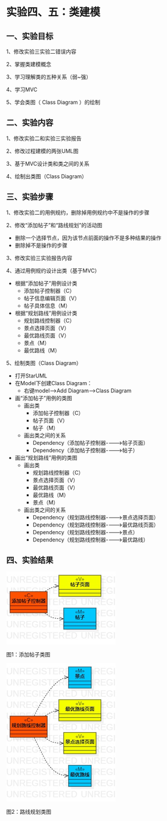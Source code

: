 # 实验四、五：类建模

## 一、实验目标

1、修改实验三实验二错误内容

2、掌握类建模概念

3、学习理解类的五种关系（弱~强）

4、学习MVC

5、学会类图（ Class Diagram ）的绘制

## 二、实验内容

1、修改实验二和实验三实验报告

2、修改过程建模的两张UML图

3、基于MVC设计类和类之间的关系

4、绘制出类图（Class Diagram）

## 三、实验步骤

1、修改实验二的用例规约，删除掉用例规约中不是操作的步骤

2、修改“添加帖子”和“路线规划”的活动图

- 删除一个选择节点，因为该节点前面的操作不是多种结果的操作
- 删除掉不是操作的步骤

3、修改实验三实验报告内容

4、通过用例规约设计出类（基于MVC）

- 根据“添加帖子”用例设计类
  - 添加帖子控制器（C）
  - 帖子信息编辑页面（V）
  - 帖子具体信息（M）
- 根据“规划路线”用例设计类
  - 规划路线控制器（C）
  - 景点选择页面（V）
  - 最优路线页面（V）
  - 景点（M）
  - 最优路线（M）

5、绘制类图（Class Diagram）

- 打开StarUML
- 在Model下创建Class Diagram：
  - 右键model-->Add Diagram-->Class Diagram
- 画“添加帖子”用例的类图
  - 画出类
    - 添加帖子控制器（C）
    - 帖子页面（V）
    - 帖子（M）
  - 画出类之间的关系
    - Dependency（添加帖子控制器---->帖子页面）
    - Dependency（添加帖子控制器---->帖子）
- 画出“规划路线”用例的类图
  - 画出类
    - 规划路线控制器（C）
    - 景点选择页面（V）
    - 最优路线页面（V）
    - 最优路线（M）
    - 景点（M）
  - 画出类之间的关系
    - Dependency（规划路线控制器---->景点选择页面）
    - Dependency（规划路线控制器---->最优路线页面）
    - Dependency（规划路线控制器---->景点）
    - Dependency（规划路线控制器---->最优路线）

## 四、实验结果

![添加帖子类图](./Lab4_ClassDiagram1.jpg)

图1：添加帖子类图

![路线规划类图](./Lab4_ClassDiagram2.jpg)

图2：路线规划类图



